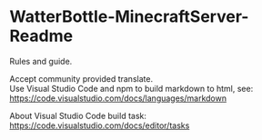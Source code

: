 # WatterBottle-MinecraftServer-Readme
Rules and guide.

Accept community provided translate.  
Use Visual Studio Code and npm to build markdown to html, see:  
https://code.visualstudio.com/docs/languages/markdown

About Visual Studio Code build task:  
https://code.visualstudio.com/docs/editor/tasks

